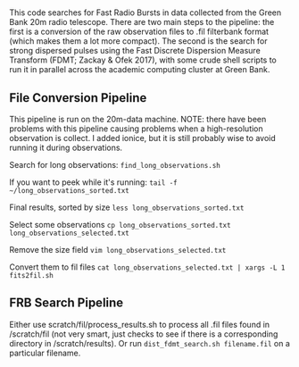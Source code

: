 # 
This code searches for Fast Radio Bursts in data collected from the Green Bank 20m radio telescope. There are two main steps to the pipeline: the first is a conversion of the raw observation files to .fil filterbank format (which makes them a lot more compact). The second is the search for strong dispersed pulses using the Fast Discrete Dispersion Measure Transform (FDMT; Zackay & Ofek 2017), with some crude shell scripts to run it in parallel across the academic computing cluster at Green Bank.

## File Conversion Pipeline
This pipeline is run on the 20m-data machine.
NOTE: there have been problems with this pipeline causing problems when a high-resolution observation is collect. I added ionice, but it is still probably wise to avoid running it during observations.

Search for long observations:
`find_long_observations.sh`

If you want to peek while it's running:
`tail -f ~/long_observations_sorted.txt`

Final results, sorted by size
`less long_observations_sorted.txt`

Select some observations
`cp long_observations_sorted.txt long_observations_selected.txt`

Remove the size field
`vim long_observations_selected.txt`

Convert them to fil files
`cat long_observations_selected.txt | xargs -L 1 fits2fil.sh`

## FRB Search Pipeline

Either use scratch/fil/process_results.sh to process all .fil files found in /scratch/fil (not very smart, just checks to see if there is a corresponding directory in /scratch/results). Or run `dist_fdmt_search.sh filename.fil` on a particular filename.
